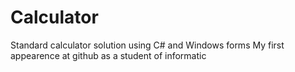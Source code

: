 # Calculator
Standard calculator solution using C# and Windows forms 
My first appearence at github as a student of informatic
